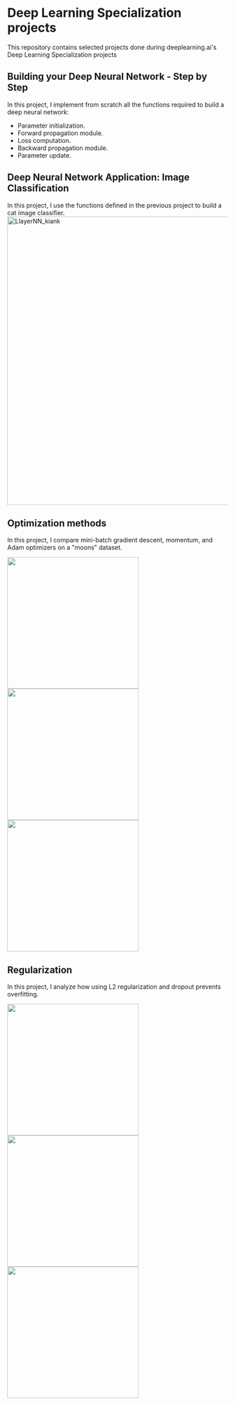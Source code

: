 # Deep Learning Specialization projects

This repository contains selected projects done during deeplearning.ai's Deep Learning Specialization projects

## Building your Deep Neural Network - Step by Step
In this project, I implement from scratch all the functions required to build a deep neural network:
* Parameter initialization.
* Forward propagation module.
* Loss computation.
* Backward propagation module.
* Parameter update.

## Deep Neural Network Application: Image Classification
In this project, I use the functions defined in the previous project to build a cat image classifier.
<img width="659" alt="LlayerNN_kiank" src="https://github.com/user-attachments/assets/aed1040b-ae11-40c9-9766-db5489cca5e3" />

## Optimization methods
In this project, I compare mini-batch gradient descent, momentum, and Adam optimizers on a "moons" dataset.
<p float = "left">
<img src="https://github.com/user-attachments/assets/aca72fc2-30b5-4678-9ffb-6a85a0b5b5a7" width="300" />
<img src="https://github.com/user-attachments/assets/a07263b0-c8e9-49d9-94cc-4606d2c11351" width="300" />
<img src="https://github.com/user-attachments/assets/8da36c71-13db-4ebf-a026-f53429486802" width="300" />
</p>

## Regularization
In this project, I analyze how using L2 regularization and dropout prevents overfitting.
<p float = "left">
<img src="https://github.com/user-attachments/assets/1cc30e60-3c6d-440d-999f-329578902230" width="300" />
<img src="https://github.com/user-attachments/assets/c3da6833-1c12-48bc-aa74-6732755b81d0" width="300" />
<img src="https://github.com/user-attachments/assets/17fc57ec-a5e1-45b9-9eeb-7a26519b2de1" width="300" />
</p>




